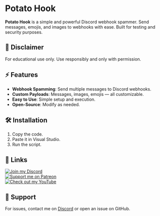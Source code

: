 # Potato Hook

**Potato Hook** is a simple and powerful Discord webhook spammer. Send messages, emojis, and images to webhooks with ease. Built for testing and security purposes.

## 🚨 Disclaimer

For educational use only. Use responsibly and only with permission.

## ⚡ Features

- **Webhook Spamming**: Send multiple messages to Discord webhooks.
- **Custom Payloads**: Messages, images, emojis — all customizable.
- **Easy to Use**: Simple setup and execution.
- **Open-Source**: Modify as needed.

## 🛠️ Installation

1. Copy the code.
2. Paste it in Visual Studio.
3. Run the script.

## 🔗 Links

[![Join my Discord](https://img.shields.io/badge/Join%20my%20Discord-7289DA?style=for-the-badge&logo=discord)](https://discord.gg/JkT5YtRpkp)  
[![Support me on Patreon](https://img.shields.io/badge/Support%20me%20on%20Patreon-F96854?style=for-the-badge&logo=patreon)](https://patreon.com/bigcheesh)  
[![Check out my YouTube](https://img.shields.io/badge/Check%20out%20my%20YouTube%20Channel-FF0000?style=for-the-badge&logo=youtube)](https://www.youtube.com/@bigcheesh)

## 💬 Support

For issues, contact me on [Discord](https://discord.gg/JkT5YtRpkp) or open an issue on GitHub.
